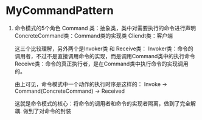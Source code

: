 # MyCommandPattern

1. 命令模式的5个角色
   Command 类：抽象类，类中对需要执行的命令进行声明
   ConcreteCommand类：Command类的实现类
   Cliendt类：客户端

   这三个比较理解，另外两个是Invoker类 和 Receive类：
   Invoker类：命令的调用者，不过不是直接调用命令的实现，而是调用Command类中的执行命令
   Receive类：命令的真正执行者，是在Command类中执行命令的实现调用的。

   由上可见，命令模式中一个动作的执行时序是这样的：
   Invoke -> Command(ConcreteCommand) -> Received

   这就是命令模式的核心：将命令的调用者和命令的实现者隔离，做到了完全解耦.
   做到了对命令的封装